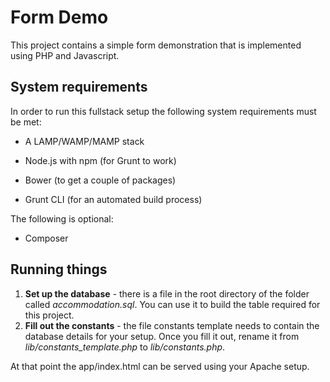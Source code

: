# Form Demo

This project contains a simple form demonstration that is implemented using PHP and Javascript.

## System requirements

In order to run this fullstack setup the following system requirements must be met:

* A LAMP/WAMP/MAMP stack

* Node.js with npm (for Grunt to work)

* Bower (to get a couple of packages)

* Grunt CLI (for an automated build process)

The following is optional:

* Composer

## Running things

1. **Set up the database** - there is a file in the root directory of the folder called *accommodation.sql*. You can use it to build the table required for this project.
2. **Fill out the constants** - the file constants template needs to contain the database details for your setup. Once you fill it out, rename it from *lib/constants_template.php* to *lib/constants.php*.

At that point the app/index.html can be served using your Apache setup.